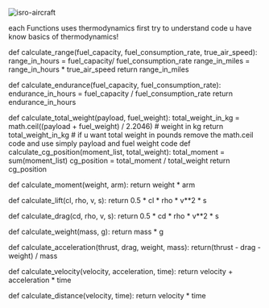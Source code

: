 
![isro-aircraft](https://github.com/user-attachments/assets/e23a3d47-e28c-4c9c-b685-a4574affb230)

each Functions uses thermodynamics first try to understand code u have know basics of thermodynamics!

def calculate_range(fuel_capacity, fuel_consumption_rate, true_air_speed): 
    range_in_hours = fuel_capacity/ fuel_consumption_rate 
    range_in_miles = range_in_hours * true_air_speed
    return range_in_miles

def calculate_endurance(fuel_capacity, fuel_consumption_rate):
    endurance_in_hours = fuel_capacity / fuel_consumption_rate
    return endurance_in_hours

def calculate_total_weight(payload, fuel_weight):
    total_weight_in_kg = math.ceil((payload + fuel_weight) / 2.2046) # weight in kg
    return total_weight_in_kg
    # if u want total weight in pounds remove the math.ceil code and use simply payload and fuel weight code
def calculate_cg_position(moment_list, total_weight):
    total_moment = sum(moment_list)
    cg_position = total_moment / total_weight
    return cg_position

def calculate_moment(weight, arm):
    return weight * arm

def calculate_lift(cl, rho, v, s):
    return 0.5 * cl * rho * v**2 * s

def calculate_drag(cd, rho, v, s):
    return 0.5 * cd * rho * v**2 * s
    
def calculate_weight(mass, g):
    return mass * g
    
def calculate_acceleration(thrust, drag, weight, mass):
    return(thrust - drag - weight) / mass

def calculate_velocity(velocity, acceleration, time):
    return velocity + acceleration * time

def calculate_distance(velocity, time):
    return velocity * time
